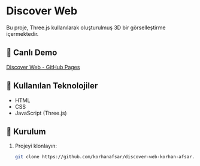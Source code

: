 # Discover Web

Bu proje, Three.js kullanılarak oluşturulmuş 3D bir görselleştirme içermektedir.

## 🚀 Canlı Demo
[Discover Web - GitHub Pages](https://korhanafsar.github.io/discover-web-korhan-afsar/)

## 📌 Kullanılan Teknolojiler
- HTML
- CSS
- JavaScript (Three.js)

## 🔧 Kurulum
1. Projeyi klonlayın:
   ```sh
   git clone https://github.com/korhanafsar/discover-web-korhan-afsar.git

